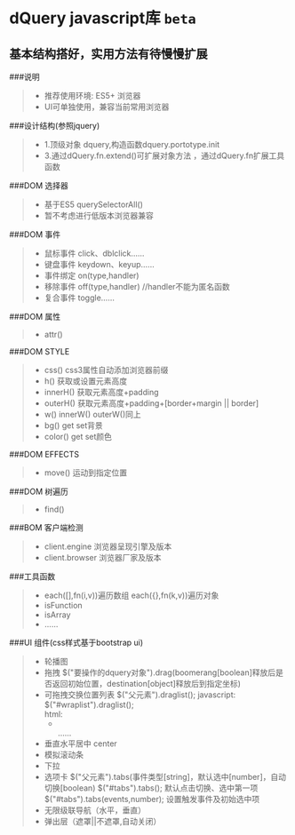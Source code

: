 dQuery javascript库 `beta`
===
基本结构搭好，实用方法有待慢慢扩展
---
###说明
> * 推荐使用环境: ES5+ 浏览器  
> * UI可单独使用，兼容当前常用浏览器

###设计结构(参照jquery)
> * 1.顶级对象 dquery,构造函数dquery.portotype.init
> * 3.通过dQuery.fn.extend()可扩展对象方法 ，通过dQuery.fn扩展工具函数 

###DOM 选择器
> * 基于ES5 querySelectorAll()  
> * 暂不考虑进行低版本浏览器兼容  

###DOM 事件
> * 鼠标事件  click、dblclick……    
> * 键盘事件  keydown、keyup……  
> * 事件绑定 on(type,handler)  
> * 移除事件 off(type,handler)  //handler不能为匿名函数  
> * 复合事件 toggle……

###DOM 属性
> * attr()

###DOM STYLE
> * css() css3属性自动添加浏览器前缀
> * h() 获取或设置元素高度
> * innerH() 获取元素高度+padding
> * outerH() 获取元素高度+padding+[border+margin || border]
> * w() innerW() outerW()同上
> * bg() get set背景
> * color() get set颜色

###DOM EFFECTS
> *  move() 运动到指定位置

###DOM 树遍历
> * find()

###BOM 客户端检测
> * client.engine 浏览器呈现引擎及版本
> * client.browser 浏览器厂家及版本

###工具函数
> * each([],fn(i,v))遍历数组 each({},fn(k,v))遍历对象 
> * isFunction
> * isArray
> * ……

###UI 组件(css样式基于bootstrap ui)
> * 轮播图
> * 拖拽 $("要操作的dquery对象").drag(boomerang[boolean]释放后是否返回初始位置，destination[object]释放后到指定坐标)
> * 可拖拽交换位置列表 $("父元素").draglist();
		javascript:
		$("#wraplist").draglist();	
		html:
		<ul id="wraplist" class="ui-draglist">
			<li></li>
			……
		</ul>	
> * 垂直水平居中
		center
> * 模拟滚动条
> * 下拉
> * 选项卡  $("父元素").tabs(事件类型[string]，默认选中[number]，自动切换[boolean)
		$("#tabs").tabs();	默认点击切换、选中第一项
		$("#tabs").tabs(events,number);	设置触发事件及初始选中项
> * 无限级联导航（水平，垂直）
> * 弹出层（遮罩||不遮罩,自动关闭）



